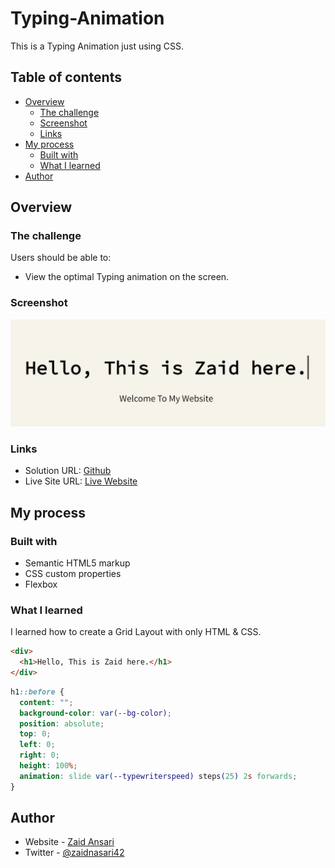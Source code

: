 # Typing-Animation

This is a Typing Animation just using CSS.

## Table of contents

- [Overview](#overview)
  - [The challenge](#the-challenge)
  - [Screenshot](#screenshot)
  - [Links](#links)
- [My process](#my-process)
  - [Built with](#built-with)
  - [What I learned](#what-i-learned)
- [Author](#author)

## Overview

### The challenge

Users should be able to:

- View the optimal Typing animation on the screen.

### Screenshot

![](Capture.JPG)

### Links

- Solution URL: [Github](https://github.com/zaidansari42/Typing-Animation/)
- Live Site URL: [Live Website](https://zaidansari42.github.io/Typing-Animation/)

## My process

### Built with

- Semantic HTML5 markup
- CSS custom properties
- Flexbox

### What I learned

I learned how to create a Grid Layout with only HTML & CSS.

```html
<div>
  <h1>Hello, This is Zaid here.</h1>
</div>
```

```css
h1::before {
  content: "";
  background-color: var(--bg-color);
  position: absolute;
  top: 0;
  left: 0;
  right: 0;
  height: 100%;
  animation: slide var(--typewriterspeed) steps(25) 2s forwards;
}
```

## Author

- Website - [Zaid Ansari](https://github.com/zaidansari42/)
- Twitter - [@zaidnasari42](https://www.twitter.com/zaidnasari42)
